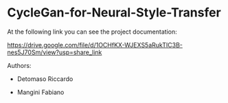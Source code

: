 # CycleGan-for-Neural-Style-Transfer

At the following link you can see the project documentation:

https://drive.google.com/file/d/1OCHfKX-WJEXS5aRukTIC3B-nes5J70Sm/view?usp=share_link

 
 
 
Authors: 

- Detomaso Riccardo

- Mangini Fabiano

